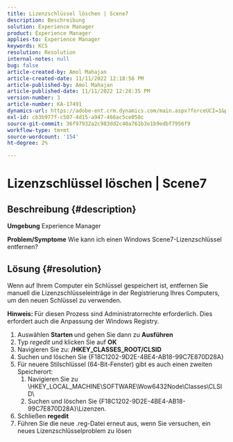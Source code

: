 ```yaml
---
title: Lizenzschlüssel löschen | Scene7
description: Beschreibung
solution: Experience Manager
product: Experience Manager
applies-to: Experience Manager
keywords: KCS
resolution: Resolution
internal-notes: null
bug: false
article-created-by: Amol Mahajan
article-created-date: 11/11/2022 12:18:56 PM
article-published-by: Amol Mahajan
article-published-date: 11/11/2022 12:28:35 PM
version-number: 3
article-number: KA-17491
dynamics-url: https://adobe-ent.crm.dynamics.com/main.aspx?forceUCI=1&pagetype=entityrecord&etn=knowledgearticle&id=f740c200-bb61-ed11-9562-6045bd0067ea
exl-id: cb3b977f-c507-4d15-a947-466ac5ce058c
source-git-commit: 36f97932a2c983dd2c40a761b3e1b9edbf7956f9
workflow-type: tm+mt
source-wordcount: '154'
ht-degree: 2%

---
```


# Lizenzschlüssel löschen | Scene7

## Beschreibung {#description}

<b>Umgebung</b>
Experience Manager


<b>Problem/Symptome</b>
Wie kann ich einen Windows Scene7-Lizenzschlüssel entfernen?


## Lösung {#resolution}


Wenn auf Ihrem Computer ein Schlüssel gespeichert ist, entfernen Sie manuell die Lizenzschlüsseleinträge in der Registrierung Ihres Computers, um den neuen Schlüssel zu verwenden.

<b>Hinweis: </b>Für diesen Prozess sind Administratorrechte erforderlich. Dies erfordert auch die Anpassung der Windows Registry.

1. Auswählen <b>Starten </b>und gehen Sie dann zu <b>Ausführen</b>
2. Typ *regedit* und klicken Sie auf <b>OK</b>
3. Navigieren Sie zu: <b>/HKEY_CLASSES_ROOT/CLSID</b>
4. Suchen und löschen Sie {F18C1202-9D2E-4BE4-AB18-99C7E870D28A}
5. Für neuere Stilschlüssel (64-Bit-Fenster) gibt es auch einen zweiten Speicherort:
   1. Navigieren Sie zu \HKEY_LOCAL_MACHINE\SOFTWARE\Wow6432Node\Classes\CLSID\
   2. Suchen und löschen Sie {F18C1202-9D2E-4BE4-AB18-99C7E870D28A}\Lizenzen.
6. Schließen <b>regedit</b>
7. Führen Sie die neue .reg-Datei erneut aus, wenn Sie versuchen, ein neues Lizenzschlüsselproblem zu lösen
